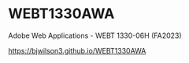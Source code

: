 # WEBT1330AWA
Adobe Web Applications - WEBT 1330-06H (FA2023)

https://bjwilson3.github.io/WEBT1330AWA